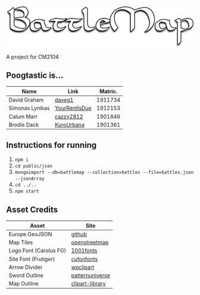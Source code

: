 ![BattleMap](./public/images/logo.png)

A project for CM2104

## Poogtastic is...
Name | Link | Matric. |
---- | ---- | ------- | 
David Graham | [daveg1](https://github.com/daveg1) | 1911734 |
Simonas Lynikas | [YourRentIsDue](https://github.com/YourRentIsDue) | 1912153 |
Calum Marr | [cazzy2812](https://github.com/cazzy2812) | 1901846 |
Brodie Dack | [KuroUrbana](https://github.com/KuroUrbana) | 1901361 |

## Instructions for running
1. `npm i`
2. `cd public/json`
3. `mongoimport --db=battlemap --collection=battles --file=battles.json --jsonArray`
4. `cd ../..`
5. `npm start`

## Asset Credits
Asset | Site |
----- | ---- |
Europe GeoJSON | [github](https://github.com/leakyMirror/map-of-europe) |
Map Tiles | [openstreetmap](https://www.openstreetmap.org/copyright) |
Logo Font (Carolus FG) | [1001fonts](https://www.1001fonts.com/carolus-fg-font.html) |
Site Font (Frutiger) | [cufonfonts](https://www.cufonfonts.com/font/frutiger) |
Arrow Divider | [wpclipart](https://www.wpclipart.com/world_history/warfare/bow_arrow/Arrow.png.html) |
Sword Outline | [patternuniverse](https://patternuniverse.com/download/viking-sword-pattern/) |
Map Outline | [clipart-library](http://clipart-library.com/treasure-map-outline.html) |
